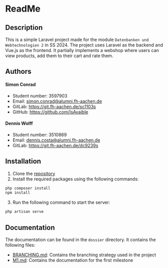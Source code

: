 # ReadMe

## Description
This is a simple Laravel project made for the module `Datenbanken und Webtechnologien 2` in SS 2024. The project uses Laravel as the backend and Vue.js as the frontend.
It partially implements a webshop where users can view products, add them to their cart and rate them.

## Authors
#### Simon Conrad
  - Student number: 3597903
  - Email: [simon.conrad@alumni.fh-aachen.de](mailto:simon.conrad@alumni.fh-aachen.de)
  - GitLab: https://git.fh-aachen.de/sc1103s
  - GitHub: https://github.com/IsAvaible
#### Dennis Wolff
  - Student number: 3510869
  - Email: [dennis.costa@alumni.fh-aachen.de](mailto:dennis.costa@alumni.fh-aachen.de)
  - GitLab: https://git.fh-aachen.de/dc9239s

## Installation
1. Clone the [repository](https://git.fh-aachen.de/sc1103s/abalo)
2. Install the required packages using the following commands:
```bash
php composer install
npm install
```
3. Run the following command to start the server:
```bash
php artisan serve
```

## Documentation
The documentation can be found in the `dossier` directory. It contains the following files:
- [BRANCHING.md](dossier/BRANCHING.md): Contains the branching strategy used in the project
- [M1.md](dossier/M1.md): Contains the documentation for the first milestone
